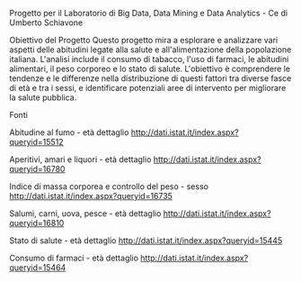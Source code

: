 Progetto per il Laboratorio di Big Data, Data Mining e Data Analytics - Ce di Umberto Schiavone

Obiettivo del Progetto
Questo progetto mira a esplorare e analizzare vari aspetti delle abitudini legate alla salute e all'alimentazione della popolazione italiana. L'analisi include il consumo di tabacco, l'uso di farmaci, le abitudini alimentari, il peso corporeo e lo stato di salute. L'obiettivo è comprendere le tendenze e le differenze nella distribuzione di questi fattori tra diverse fasce di età e tra i sessi, e identificare potenziali aree di intervento per migliorare la salute pubblica.

Fonti

Abitudine al fumo - età dettaglio http://dati.istat.it/index.aspx?queryid=15512

Aperitivi, amari e liquori - età dettaglio <span>http://dati.istat.it/index.aspx?queryid=16780</span>

Indice di massa corporea e controllo del peso - sesso <span>http://dati.istat.it/index.aspx?queryid=16735</span>

Salumi, carni, uova, pesce - età dettaglio <span>http://dati.istat.it/index.aspx?queryid=16810</span>

Stato di salute - età dettaglio <span>http://dati.istat.it/index.aspx?queryid=15445</span>

Consumo di farmaci - età dettaglio <span>http://dati.istat.it/index.aspx?queryid=15464</span>
